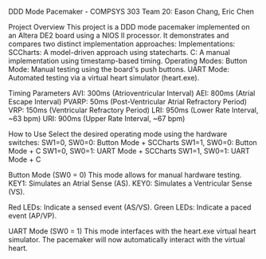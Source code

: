 DDD Mode Pacemaker - COMPSYS 303
Team 20: Eason Chang, Eric Chen

Project Overview
This project is a DDD mode pacemaker implemented on an Altera DE2 board using a NIOS II processor. It demonstrates and compares two distinct implementation approaches:
  Implementations:
    SCCharts: A model-driven approach using statecharts.
    C: A manual implementation using timestamp-based timing.
  Operating Modes:
    Button Mode: Manual testing using the board's push buttons.
    UART Mode: Automated testing via a virtual heart simulator (heart.exe).

Timing Parameters
  AVI: 300ms (Atrioventricular Interval)
  AEI: 800ms (Atrial Escape Interval)
  PVARP: 50ms (Post-Ventricular Atrial Refractory Period)
  VRP: 150ms (Ventricular Refractory Period)
  LRI: 950ms (Lower Rate Interval, ~63 bpm)
  URI: 900ms (Upper Rate Interval, ~67 bpm)

How to Use
Select the desired operating mode using the hardware switches:
  SW1=0, SW0=0: Button Mode + SCCharts
  SW1=1, SW0=0: Button Mode + C
  SW1=0, SW0=1: UART Mode + SCCharts
  SW1=1, SW0=1: UART Mode + C

Button Mode (SW0 = 0)
This mode allows for manual hardware testing.
  KEY1: Simulates an Atrial Sense (AS).
  KEY0: Simulates a Ventricular Sense (VS).
  
  Red LEDs: Indicate a sensed event (AS/VS).
  Green LEDs: Indicate a paced event (AP/VP).

UART Mode (SW0 = 1)
This mode interfaces with the heart.exe virtual heart simulator.
The pacemaker will now automatically interact with the virtual heart.
